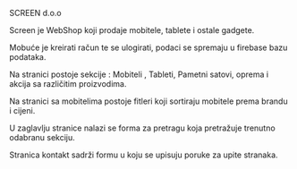 SCREEN d.o.o

Screen je WebShop koji prodaje mobitele, tablete i ostale gadgete.

Mobuće je kreirati račun te se ulogirati, podaci se spremaju u firebase bazu podataka.

Na stranici postoje sekcije : Mobiteli , Tableti, Pametni satovi, oprema i akcija sa različitim proizvodima.

Na stranici sa mobitelima postoje fitleri koji sortiraju mobitele prema brandu i cijeni.

U zaglavlju stranice nalazi se forma za pretragu koja pretražuje trenutno odabranu sekciju.

Stranica kontakt sadrži formu u koju se upisuju poruke za upite stranaka.
